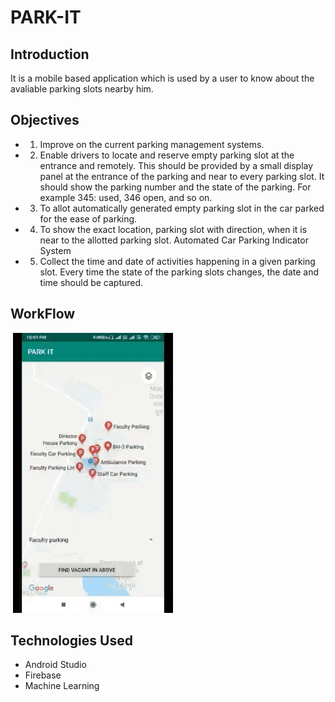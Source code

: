 # PARK-IT
## Introduction
It is a mobile based application which is used by a user to know about  the avaliable parking slots nearby him.
## Objectives 
* 1) Improve on the current parking management systems.
* 2) Enable drivers to locate and reserve empty parking slot at the entrance and remotely. This should be provided by a small
display panel at the entrance of the parking and near to every parking slot. It should show the parking number and the
state of the parking. For example 345: used, 346 open, and so on.
* 3) To allot automatically generated empty parking slot in the car parked for the ease of parking.
* 4) To show the exact location, parking slot with direction, when it is near to the allotted parking slot.
Automated Car Parking Indicator System
* 5) Collect the time and date of activities happening in a given parking slot. Every time the state of the parking slots
changes, the date and time should be captured.
## WorkFlow 
![]()
![](https://github.com/rohitkumar1999/PARK-IT/blob/master/ezgif.com-video-to-gif.gif)
## Technologies Used 
- Android Studio
- Firebase 
- Machine Learning

